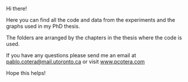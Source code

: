 Hi there!

Here you can find all the code and data from the experiments and the graphs used in my PhD thesis. 

The folders are arranged by the chapters in the thesis where the code is used. 

If you have any questions please send me an email at pablo.cotera@mail.utoronto.ca or visit www.pcotera.com

Hope this helps!
